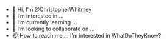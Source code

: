 - 👋 Hi, I’m @ChristopherWhitmey
- 👀 I’m interested in ...
- 🌱 I’m currently learning ...
- 💞️ I’m looking to collaborate on ...
- 📫 How to reach me ...
I’m interested in WhatDoTheyKnow?
<!---
ChristopherWhitmey/ChristopherWhitmey I’m interested in WhatDoTheyKnow?
--->
